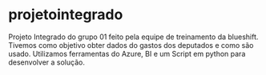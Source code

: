 # projetointegrado
Projeto Integrado do grupo 01 feito pela equipe de treinamento da blueshift.
Tivemos como objetivo obter dados do gastos dos deputados e como são usado.
Utilizamos ferramentas do Azure, BI e um Script em python para desenvolver a solução.
